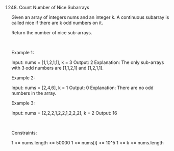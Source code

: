 1248. Count Number of Nice Subarrays

Given an array of integers nums and an integer k. A continuous subarray is called nice if there are k odd numbers on it.

Return the number of nice sub-arrays.

 

Example 1:

Input: nums = [1,1,2,1,1], k = 3
Output: 2
Explanation: The only sub-arrays with 3 odd numbers are [1,1,2,1] and [1,2,1,1].


Example 2:

Input: nums = [2,4,6], k = 1
Output: 0
Explanation: There are no odd numbers in the array.


Example 3:

Input: nums = [2,2,2,1,2,2,1,2,2,2], k = 2
Output: 16


 

Constraints:

1 <= nums.length <= 50000
1 <= nums[i] <= 10^5
1 <= k <= nums.length
